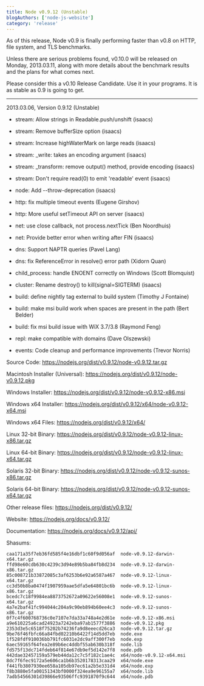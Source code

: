 ```yaml
---
title: Node v0.9.12 (Unstable)
blogAuthors: ['node-js-website']
category: 'release'
---
```


As of this release, Node v0.9 is finally performing faster than v0.8
on HTTP, file system, and TLS benchmarks.

Unless there are serious problems found, v0.10.0 will be released on
Monday, 2013.03.11, along with more details about the benchmark
results and the plans for what comes next.

Please consider this a v0.10 Release Candidate. Use it in your
programs. It is as stable as 0.9 is going to get.

---

2013.03.06, Version 0.9.12 (Unstable)

* stream: Allow strings in Readable.push/unshift (isaacs)

* stream: Remove bufferSize option (isaacs)

* stream: Increase highWaterMark on large reads (isaacs)

* stream: _write: takes an encoding argument (isaacs)

* stream: _transform: remove output() method, provide encoding (isaacs)

* stream: Don't require read(0) to emit 'readable' event (isaacs)

* node: Add --throw-deprecation (isaacs)

* http: fix multiple timeout events (Eugene Girshov)

* http: More useful setTimeout API on server (isaacs)

* net: use close callback, not process.nextTick (Ben Noordhuis)

* net: Provide better error when writing after FIN (isaacs)

* dns: Support NAPTR queries (Pavel Lang)

* dns: fix ReferenceError in resolve() error path (Xidorn Quan)

* child_process: handle ENOENT correctly on Windows (Scott Blomquist)

* cluster: Rename destroy() to kill(signal=SIGTERM) (isaacs)

* build: define nightly tag external to build system (Timothy J Fontaine)

* build: make msi build work when spaces are present in the path (Bert Belder)

* build: fix msi build issue with WiX 3.7/3.8 (Raymond Feng)

* repl: make compatible with domains (Dave Olszewski)

* events: Code cleanup and performance improvements (Trevor Norris)

Source Code: https://nodejs.org/dist/v0.9.12/node-v0.9.12.tar.gz

Macintosh Installer (Universal): https://nodejs.org/dist/v0.9.12/node-v0.9.12.pkg

Windows Installer: https://nodejs.org/dist/v0.9.12/node-v0.9.12-x86.msi

Windows x64 Installer: https://nodejs.org/dist/v0.9.12/x64/node-v0.9.12-x64.msi

Windows x64 Files: https://nodejs.org/dist/v0.9.12/x64/

Linux 32-bit Binary: https://nodejs.org/dist/v0.9.12/node-v0.9.12-linux-x86.tar.gz

Linux 64-bit Binary: https://nodejs.org/dist/v0.9.12/node-v0.9.12-linux-x64.tar.gz

Solaris 32-bit Binary: https://nodejs.org/dist/v0.9.12/node-v0.9.12-sunos-x86.tar.gz

Solaris 64-bit Binary: https://nodejs.org/dist/v0.9.12/node-v0.9.12-sunos-x64.tar.gz

Other release files: https://nodejs.org/dist/v0.9.12/

Website: https://nodejs.org/docs/v0.9.12/

Documentation: https://nodejs.org/docs/v0.9.12/api/

Shasums:

```
caa171a35f7eb36fd585f4e16dbf1c60f9d056af  node-v0.9.12-darwin-x64.tar.gz
ffd98e60cdb630c4239c3d94e89b5ba84fb8d234  node-v0.9.12-darwin-x86.tar.gz
85c008721b33872085c3af6253b6e92a6587a467  node-v0.9.12-linux-x64.tar.gz
cc3d50b8ba0474f1907959aae5dfa5e64801bc6b  node-v0.9.12-linux-x86.tar.gz
bcedc7c18f9984ea8873752672a09622e56008e1  node-v0.9.12-sunos-x64.tar.gz
4a7e2baf41fc994044c204a9c90eb894b60ee4c3  node-v0.9.12-sunos-x86.tar.gz
0f7c4f600768736c0e7107e7da33a748a4e2d61e  node-v0.9.12-x86.msi
a9e610225a6cad24923a7242eba97ab1577f3886  node-v0.9.12.pkg
2353d3e5c6518f75202b74236fa9d8eeecd26ca3  node-v0.9.12.tar.gz
9be76f46fbfc66a84fbd02210b6422f14d5dd7eb  node.exe
1f528fdf910036bb791fc6031e2dc9aff300f7eb  node.exp
6aec59165f64fea2e89b6ec4ddbf55ab630b318f  node.lib
fd575f13dc714fdeb64f814e67db9ef5d142e7f8  node.pdb
442dae32457159a579eb44da12c7c5f182c1ae4c  x64/node-v0.9.12-x64.msi
8dc7f6fec9172a5e606ca1b6b3520178313caa29  x64/node.exe
f441fb3807930ee658a105db97ec61a2b5e331d4  x64/node.exp
f8b3880e5fa00151343bf0000f324ea9e96155a7  x64/node.lib
7adb54566301d39866e93506ffc9391870f9c644  x64/node.pdb
```
